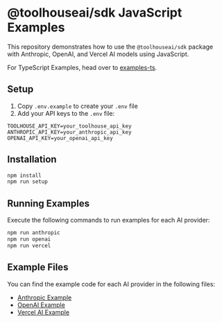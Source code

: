 # @toolhouseai/sdk JavaScript Examples

This repository demonstrates how to use the `@toolhouseai/sdk` package with Anthropic, OpenAI, and Vercel AI models using JavaScript.

For TypeScript Examples, head over to [examples-ts](examples-ts).

## Setup

1. Copy `.env.example` to create your `.env` file
2. Add your API keys to the `.env` file:
```
TOOLHOUSE_API_KEY=your_toolhouse_api_key
ANTHROPIC_API_KEY=your_anthropic_api_key
OPENAI_API_KEY=your_openai_api_key
```

## Installation

```bash
npm install
npm run setup
```

## Running Examples

Execute the following commands to run examples for each AI provider:

```bash
npm run anthropic
npm run openai
npm run vercel
```

## Example Files

You can find the example code for each AI provider in the following files:

- [Anthropic Example](./src/anthropicExample.js)
- [OpenAI Example](./src/openaiExample.js)
- [Vercel AI Example](./src/vercelExample.js)
